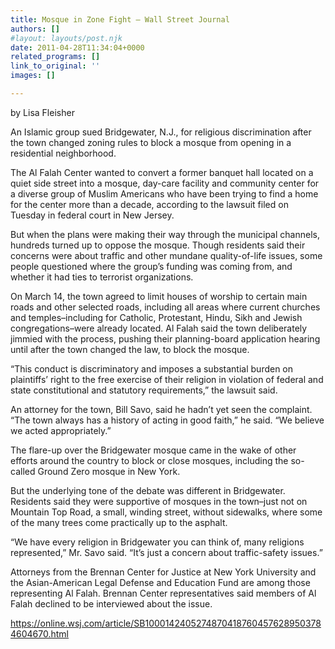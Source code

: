 ```yaml
---
title: Mosque in Zone Fight – Wall Street Journal
authors: []
#layout: layouts/post.njk
date: 2011-04-28T11:34:04+0000
related_programs: []
link_to_original: ''
images: []

---
```

by Lisa Fleisher

An Islamic group sued Bridgewater, N.J., for religious discrimination after the town changed zoning rules to block a mosque from opening in a residential neighborhood.

The Al Falah Center wanted to convert a former banquet hall located on a quiet side street into a mosque, day-care facility and community center for a diverse group of Muslim Americans who have been trying to find a home for the center more than a decade, according to the lawsuit filed on Tuesday in federal court in New Jersey.

But when the plans were making their way through the municipal channels, hundreds turned up to oppose the mosque. Though residents said their concerns were about traffic and other mundane quality-of-life issues, some people questioned where the group’s funding was coming from, and whether it had ties to terrorist organizations.

On March 14, the town agreed to limit houses of worship to certain main roads and other selected roads, including all areas where current churches and temples–including for Catholic, Protestant, Hindu, Sikh and Jewish congregations–were already located. Al Falah said the town deliberately jimmied with the process, pushing their planning-board application hearing until after the town changed the law, to block the mosque.

“This conduct is discriminatory and imposes a substantial burden on plaintiffs’ right to the free exercise of their religion in violation of federal and state constitutional and statutory requirements,” the lawsuit said.

An attorney for the town, Bill Savo, said he hadn’t yet seen the complaint. “The town always has a history of acting in good faith,” he said. “We believe we acted appropriately.”

The flare-up over the Bridgewater mosque came in the wake of other efforts around the country to block or close mosques, including the so-called Ground Zero mosque in New York.

But the underlying tone of the debate was different in Bridgewater. Residents said they were supportive of mosques in the town–just not on Mountain Top Road, a small, winding street, without sidewalks, where some of the many trees come practically up to the asphalt.

“We have every religion in Bridgewater you can think of, many religions represented,” Mr. Savo said. “It’s just a concern about traffic-safety issues.”

Attorneys from the Brennan Center for Justice at New York University and the Asian-American Legal Defense and Education Fund are among those representing Al Falah. Brennan Center representatives said members of Al Falah declined to be interviewed about the issue.

<https://online.wsj.com/article/SB10001424052748704187604576289503784604670.html>